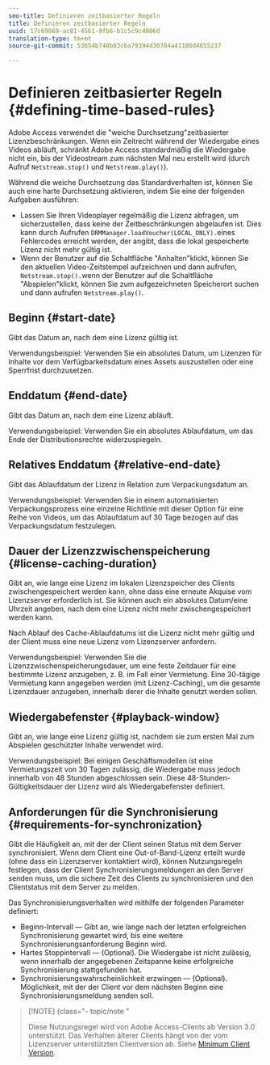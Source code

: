 ```yaml
---
seo-title: Definieren zeitbasierter Regeln
title: Definieren zeitbasierter Regeln
uuid: 17c69869-ac81-4561-9fb6-b1c5c9c4006d
translation-type: tm+mt
source-git-commit: 53654b740b03c6a79394d30704a41186d4655237

---
```



# Definieren zeitbasierter Regeln {#defining-time-based-rules}

Adobe Access verwendet die &quot;weiche Durchsetzung&quot;zeitbasierter Lizenzbeschränkungen. Wenn ein Zeitrecht während der Wiedergabe eines Videos abläuft, schränkt Adobe Access standardmäßig die Wiedergabe nicht ein, bis der Videostream zum nächsten Mal neu erstellt wird (durch Aufruf `Netstream.stop()` und `Netstream.play()`).

Während die weiche Durchsetzung das Standardverhalten ist, können Sie auch eine harte Durchsetzung aktivieren, indem Sie eine der folgenden Aufgaben ausführen:

* Lassen Sie Ihren Videoplayer regelmäßig die Lizenz abfragen, um sicherzustellen, dass keine der Zeitbeschränkungen abgelaufen ist. Dies kann durch Aufrufen `DRMManager.loadVoucher(LOCAL_ONLY).`eines Fehlercodes erreicht werden, der angibt, dass die lokal gespeicherte Lizenz nicht mehr gültig ist.
* Wenn der Benutzer auf die Schaltfläche &quot;Anhalten&quot;klickt, können Sie den aktuellen Video-Zeitstempel aufzeichnen und dann aufrufen, `Netstream.stop().`wenn der Benutzer auf die Schaltfläche &quot;Abspielen&quot;klickt, können Sie zum aufgezeichneten Speicherort suchen und dann aufrufen `Netstream.play()`.

## Beginn {#start-date}

Gibt das Datum an, nach dem eine Lizenz gültig ist.

Verwendungsbeispiel: Verwenden Sie ein absolutes Datum, um Lizenzen für Inhalte vor dem Verfügbarkeitsdatum eines Assets auszustellen oder eine Sperrfrist durchzusetzen.

## Enddatum {#end-date}

Gibt das Datum an, nach dem eine Lizenz abläuft.

Verwendungsbeispiel: Verwenden Sie ein absolutes Ablaufdatum, um das Ende der Distributionsrechte widerzuspiegeln.

## Relatives Enddatum {#relative-end-date}

Gibt das Ablaufdatum der Lizenz in Relation zum Verpackungsdatum an.

Verwendungsbeispiel: Verwenden Sie in einem automatisierten Verpackungsprozess eine einzelne Richtlinie mit dieser Option für eine Reihe von Videos, um das Ablaufdatum auf 30 Tage bezogen auf das Verpackungsdatum festzulegen.

## Dauer der Lizenzzwischenspeicherung {#license-caching-duration}

Gibt an, wie lange eine Lizenz im lokalen Lizenzspeicher des Clients zwischengespeichert werden kann, ohne dass eine erneute Akquise vom Lizenzserver erforderlich ist. Sie können auch ein absolutes Datum/eine Uhrzeit angeben, nach dem eine Lizenz nicht mehr zwischengespeichert werden kann.

Nach Ablauf des Cache-Ablaufdatums ist die Lizenz nicht mehr gültig und der Client muss eine neue Lizenz vom Lizenzserver anfordern.

Verwendungsbeispiel: Verwenden Sie die Lizenzzwischenspeicherungsdauer, um eine feste Zeitdauer für eine bestimmte Lizenz anzugeben, z. B. im Fall einer Vermietung. Eine 30-tägige Vermietung kann angegeben werden (mit Lizenz-Caching), um die gesamte Lizenzdauer anzugeben, innerhalb derer die Inhalte genutzt werden sollen.

## Wiedergabefenster {#playback-window}

Gibt an, wie lange eine Lizenz gültig ist, nachdem sie zum ersten Mal zum Abspielen geschützter Inhalte verwendet wird.

Verwendungsbeispiel: Bei einigen Geschäftsmodellen ist eine Vermietungszeit von 30 Tagen zulässig, die Wiedergabe muss jedoch innerhalb von 48 Stunden abgeschlossen sein. Diese 48-Stunden-Gültigkeitsdauer der Lizenz wird als Wiedergabefenster definiert.

## Anforderungen für die Synchronisierung {#requirements-for-synchronization}

Gibt die Häufigkeit an, mit der der Client seinen Status mit dem Server synchronisiert. Wenn dem Client eine Out-of-Band-Lizenz erteilt wurde (ohne dass ein Lizenzserver kontaktiert wird), können Nutzungsregeln festlegen, dass der Client Synchronisierungsmeldungen an den Server senden muss, um die sichere Zeit des Clients zu synchronisieren und den Clientstatus mit dem Server zu melden.

Das Synchronisierungsverhalten wird mithilfe der folgenden Parameter definiert:

* Beginn-Intervall — Gibt an, wie lange nach der letzten erfolgreichen Synchronisierung gewartet wird, bis eine weitere Synchronisierungsanforderung Beginn wird.
* Hartes Stoppintervall — (Optional). Die Wiedergabe ist nicht zulässig, wenn innerhalb der angegebenen Zeitspanne keine erfolgreiche Synchronisierung stattgefunden hat.
* Synchronisierungswahrscheinlichkeit erzwingen — (Optional). Möglichkeit, mit der der Client vor dem nächsten Beginn eine Synchronisierungsmeldung senden soll.

>[!NOTE] {class=&quot;- topic/note &quot;
>
>Diese Nutzungsregel wird von Adobe Access-Clients ab Version 3.0 unterstützt. Das Verhalten älterer Clients hängt von der vom Lizenzserver unterstützten Clientversion ab. Siehe [Minimum Client Version](../../../../aaxs-protecting-content/content-implementing-the-license-server/content-handling-license-reqs/content-minimum-client-version.md).